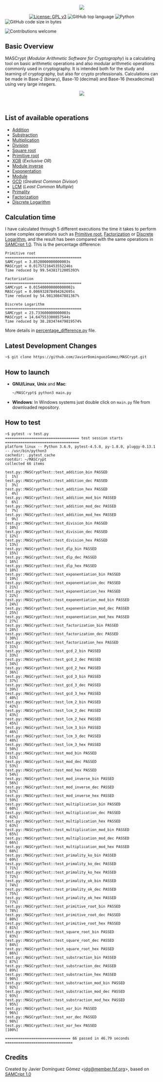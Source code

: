<p align="center"><img src="https://github.com/JavierDominguezGomez/MASCrypt/blob/master/img/logo.png"></p>

&nbsp;&nbsp;&nbsp;&nbsp;&nbsp;&nbsp;&nbsp;&nbsp;&nbsp;&nbsp;&nbsp;&nbsp;&nbsp;&nbsp;&nbsp;&nbsp;&nbsp;&nbsp;&nbsp;
[![License: GPL v3](https://img.shields.io/badge/License-GPLv3-brightgreen.svg)](https://www.gnu.org/licenses/gpl-3.0)
![GitHub top language](https://img.shields.io/github/languages/top/JavierDominguezGomez/MASCrypt)
![Python](https://img.shields.io/badge/python-v3.6+-blue)
![GitHub code size in bytes](https://img.shields.io/github/languages/code-size/JavierDominguezGomez/MASCrypt)
<!-- [![Build Status](https://travis-ci.org/JavierDominguezGomez/MASCrypt.svg?branch=master)](https://travis-ci.org/JavierDominguezGomez/MASCrypt) -->
![Contributions welcome](https://img.shields.io/badge/contributions-welcome-yellow.svg)

## Basic Overview
MASCrypt (*Modular Arithmetic Software for Cryptography*) is a calculating tool on basic arithmetic operations and also modular arithmetic operations commonly used in cryptography. It is intended both for the study and learning of cryptography, but also for crypto professionals. Calculations can be made in Base-2 (binary), Base-10 (decimal) and Base-16 (hexadecimal) using very large integers.

<p align="center"><img src="https://github.com/JavierDominguezGomez/MASCrypt/blob/master/img/mascrypt_screenshot_00.png"></p>
<br>

## List of available operations
* [Addition](https://en.wikipedia.org/wiki/Addition)
* [Substraction](https://en.wikipedia.org/wiki/Subtraction)
* [Multiplication](https://en.wikipedia.org/wiki/Multiplication)
* [Division](https://en.wikipedia.org/wiki/Division_(mathematics))
* [Square root](https://en.wikipedia.org/wiki/Square_root)
* [Primitive root](https://en.wikipedia.org/wiki/Primitive_root_modulo_n)
* [XOR](https://en.wikipedia.org/wiki/Exclusive_or) (*Exclusive OR*)
* [Module inverse](https://en.wikipedia.org/wiki/Modular_multiplicative_inverse)
* [Exponentation](https://en.wikipedia.org/wiki/Exponentiation)
* [Module](https://en.wikipedia.org/wiki/Module_(mathematics))
* [GCD](https://en.wikipedia.org/wiki/Greatest_common_divisor) (*Greatest Common Divisor*)
* [LCM](https://en.wikipedia.org/wiki/Least_common_multiple) (*Least Common Multiple*)
* [Primality](https://en.wikipedia.org/wiki/Prime_number)
* [Factorization](https://en.wikipedia.org/wiki/Factorization)
* [Discrete Logarithm](https://en.wikipedia.org/wiki/Discrete_logarithm)

## Calculation time
I have calculated through 5 different executions the time it takes to perform some complex operations such as [Primitive root](https://en.wikipedia.org/wiki/Primitive_root_modulo_n), [Factorization](https://en.wikipedia.org/wiki/Factorization) or [Discrete Logarithm](https://en.wikipedia.org/wiki/Discrete_logarithm), and the result has been compared with the same operations in [SAMCript 1.0](http://www.criptored.upm.es/software/sw_m001t.htm). This is the percentage difference:
```
Primitive root
===================================
SAMCrypt = 3.8520000000000003s
MASCrypt = 0.01757216453552246s
Time reduced by 99.54381712005393%

Factorization
===================================
SAMCrypt = 0.015400000000000002s
MASCrypt = 0.006932878494262695s
Time reduced by 54.98130847881367%

Discrete Logarithm
===================================
SAMCrypt = 23.733600000000003s
MASCrypt = 14.647553300857544s
Time reduced by 38.283474479819574%
```
More details in [percentage_difference.py](https://github.com/JavierDominguezGomez/MASCrypt/blob/master/percentage_difference.py) file.

## Latest Development Changes
```bash
~$ git clone https://github.com/JavierDominguezGomez/MASCrypt.git
```

## How to launch
* **GNU/Linux**, **Unix** and **Mac**:
  ```bash
  ~/MASCrypt$ python3 main.py
  ```
* **Windows**: In Windows systems just double click on `main.py` file from downloaded repository.

## How to test
```
~$ pytest -v test.py
================================== test session starts ==================================
platform linux -- Python 3.6.9, pytest-4.5.0, py-1.8.0, pluggy-0.13.1 -- /usr/bin/python3
cachedir: .pytest_cache
rootdir: ~/MASCrypt
collected 66 items                                                                      

test.py::MASCryptTest::test_addition_bin PASSED                                   [  1%]
test.py::MASCryptTest::test_addition_dec PASSED                                   [  3%]
test.py::MASCryptTest::test_addition_hex PASSED                                   [  4%]
test.py::MASCryptTest::test_addition_mod_bin PASSED                               [  6%]
test.py::MASCryptTest::test_addition_mod_dec PASSED                               [  7%]
test.py::MASCryptTest::test_addition_mod_hex PASSED                               [  9%]
test.py::MASCryptTest::test_division_bin PASSED                                   [ 10%]
test.py::MASCryptTest::test_division_dec PASSED                                   [ 12%]
test.py::MASCryptTest::test_division_hex PASSED                                   [ 13%]
test.py::MASCryptTest::test_dlp_bin PASSED                                        [ 15%]
test.py::MASCryptTest::test_dlp_dec PASSED                                        [ 16%]
test.py::MASCryptTest::test_dlp_hex PASSED                                        [ 18%]
test.py::MASCryptTest::test_exponentiation_bin PASSED                             [ 19%]
test.py::MASCryptTest::test_exponentiation_dec PASSED                             [ 21%]
test.py::MASCryptTest::test_exponentiation_hex PASSED                             [ 22%]
test.py::MASCryptTest::test_exponentiation_mod_bin PASSED                         [ 24%]
test.py::MASCryptTest::test_exponentiation_mod_dec PASSED                         [ 25%]
test.py::MASCryptTest::test_exponentiation_mod_hex PASSED                         [ 27%]
test.py::MASCryptTest::test_factorization_bin PASSED                              [ 28%]
test.py::MASCryptTest::test_factorization_dec PASSED                              [ 30%]
test.py::MASCryptTest::test_factorization_hex PASSED                              [ 31%]
test.py::MASCryptTest::test_gcd_2_bin PASSED                                      [ 33%]
test.py::MASCryptTest::test_gcd_2_dec PASSED                                      [ 34%]
test.py::MASCryptTest::test_gcd_2_hex PASSED                                      [ 36%]
test.py::MASCryptTest::test_gcd_3_bin PASSED                                      [ 37%]
test.py::MASCryptTest::test_gcd_3_dec PASSED                                      [ 39%]
test.py::MASCryptTest::test_gcd_3_hex PASSED                                      [ 40%]
test.py::MASCryptTest::test_lcm_2_bin PASSED                                      [ 42%]
test.py::MASCryptTest::test_lcm_2_dec PASSED                                      [ 43%]
test.py::MASCryptTest::test_lcm_2_hex PASSED                                      [ 45%]
test.py::MASCryptTest::test_lcm_3_bin PASSED                                      [ 46%]
test.py::MASCryptTest::test_lcm_3_dec PASSED                                      [ 48%]
test.py::MASCryptTest::test_lcm_3_hex PASSED                                      [ 50%]
test.py::MASCryptTest::test_mod_bin PASSED                                        [ 51%]
test.py::MASCryptTest::test_mod_dec PASSED                                        [ 53%]
test.py::MASCryptTest::test_mod_hex PASSED                                        [ 54%]
test.py::MASCryptTest::test_mod_inverse_bin PASSED                                [ 56%]
test.py::MASCryptTest::test_mod_inverse_dec PASSED                                [ 57%]
test.py::MASCryptTest::test_mod_inverse_hex PASSED                                [ 59%]
test.py::MASCryptTest::test_multiplication_bin PASSED                             [ 60%]
test.py::MASCryptTest::test_multiplication_dec PASSED                             [ 62%]
test.py::MASCryptTest::test_multiplication_hex PASSED                             [ 63%]
test.py::MASCryptTest::test_multiplication_mod_bin PASSED                         [ 65%]
test.py::MASCryptTest::test_multiplication_mod_dec PASSED                         [ 66%]
test.py::MASCryptTest::test_multiplication_mod_hex PASSED                         [ 68%]
test.py::MASCryptTest::test_primality_ko_bin PASSED                               [ 69%]
test.py::MASCryptTest::test_primality_ko_dec PASSED                               [ 71%]
test.py::MASCryptTest::test_primality_ko_hex PASSED                               [ 72%]
test.py::MASCryptTest::test_primality_ok_bin PASSED                               [ 74%]
test.py::MASCryptTest::test_primality_ok_dec PASSED                               [ 75%]
test.py::MASCryptTest::test_primality_ok_hex PASSED                               [ 77%]
test.py::MASCryptTest::test_primitive_root_bin PASSED                             [ 78%]
test.py::MASCryptTest::test_primitive_root_dec PASSED                             [ 80%]
test.py::MASCryptTest::test_primitive_root_hex PASSED                             [ 81%]
test.py::MASCryptTest::test_square_root_bin PASSED                                [ 83%]
test.py::MASCryptTest::test_square_root_dec PASSED                                [ 84%]
test.py::MASCryptTest::test_square_root_hex PASSED                                [ 86%]
test.py::MASCryptTest::test_substraction_bin PASSED                               [ 87%]
test.py::MASCryptTest::test_substraction_dec PASSED                               [ 89%]
test.py::MASCryptTest::test_substraction_hex PASSED                               [ 90%]
test.py::MASCryptTest::test_substraction_mod_bin PASSED                           [ 92%]
test.py::MASCryptTest::test_substraction_mod_dec PASSED                           [ 93%]
test.py::MASCryptTest::test_substraction_mod_hex PASSED                           [ 95%]
test.py::MASCryptTest::test_xor_bin PASSED                                        [ 96%]
test.py::MASCryptTest::test_xor_dec PASSED                                        [ 98%]
test.py::MASCryptTest::test_xor_hex PASSED                                        [100%]

============================== 66 passed in 46.79 seconds ===============================
```

## Credits
Created by Javier Domínguez Gómez \<jdg@member.fsf.org\>, based on [SAMCript 1.0](http://www.criptored.upm.es/software/sw_m001t.htm)
